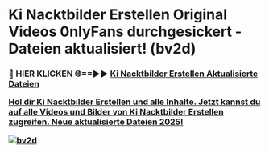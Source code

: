 # Ki Nacktbilder Erstellen Original Videos 0nlyFans durchgesickert - Dateien aktualisiert! (bv2d)

<h3>🔴 HIER KLICKEN 🌐==►► <a href="https://tinyurl.com/h6vf6nb8" rel="nofollow">Ki Nacktbilder Erstellen Aktualisierte Dateien

Hol dir Ki Nacktbilder Erstellen und alle Inhalte. Jetzt kannst du auf alle Videos und Bilder von Ki Nacktbilder Erstellen zugreifen. Neue aktualisierte Dateien 2025!

[![bv2d](https://i.imgur.com/sD4kR3V.gif)](https://tinyurl.com/h6vf6nb8)
